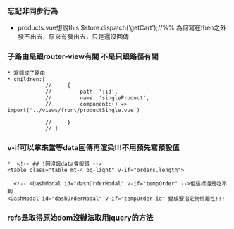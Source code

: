 ### 忘記非同步行為
 * products.vue想說this.$store.dispatch('getCart');//%%
    為何寫在then之外發不出去，原來有發出去，只是還沒回傳

### 子路由是跟router-view有關 不是只跟路徑有關
    * 寫錯成子路由
    * children:[
                //     {
                //         path: ':id',
                //         name: 'singleProduct',
                //         component:() => import('../views/front/productSingle.vue')

                //     }
                // ]

### v-if可以拿來當等data回傳再渲染!!!不用預先寫預設值
    *  <!-- ## !因沒設data會報錯 -->
    <table class="table mt-4 bg-light" v-if="orders.length">

      <!-- <DashModal id="dashOrderModal" v-if="tempOrder" -->但這樣還是吃不到
    <DashModal id="dashOrderModal" v-if="tempOrder.id" 變成要指定物件屬性!!!

### refs是取得原始dom沒辦法取用jquery的方法